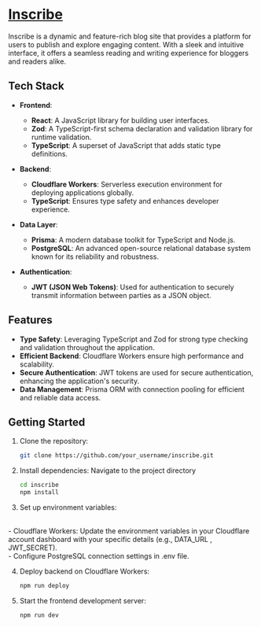# [Inscribe](https://inscribe-where-words-find-wings.vercel.app/)

Inscribe is a dynamic and feature-rich blog site that provides a platform for users to publish and explore engaging content. With a sleek and intuitive interface, it offers a seamless reading and writing experience for bloggers and readers alike.

## Tech Stack

- **Frontend**:
  - **React**: A JavaScript library for building user interfaces.
  - **Zod**: A TypeScript-first schema declaration and validation library for runtime validation.
  - **TypeScript**: A superset of JavaScript that adds static type definitions.
  
- **Backend**:
  - **Cloudflare Workers**: Serverless execution environment for deploying applications globally.
  - **TypeScript**: Ensures type safety and enhances developer experience.
  
- **Data Layer**:
  - **Prisma**: A modern database toolkit for TypeScript and Node.js.
  - **PostgreSQL**: An advanced open-source relational database system known for its reliability and robustness.

- **Authentication**:
  - **JWT (JSON Web Tokens)**: Used for authentication to securely transmit information between parties as a JSON object.

## Features

- **Type Safety**: Leveraging TypeScript and Zod for strong type checking and validation throughout the application.
- **Efficient Backend**: Cloudflare Workers ensure high performance and scalability.
- **Secure Authentication**: JWT tokens are used for secure authentication, enhancing the application's security.
- **Data Management**: Prisma ORM with connection pooling for efficient and reliable data access.

## Getting Started

1. Clone the repository:

   ```bash
   git clone https://github.com/your_username/inscribe.git

2. Install dependencies:
Navigate to the project directory
    ```bash
    cd inscribe
    npm install
3. Set up environment variables:
<br/>
- Cloudflare Workers: Update the environment variables in your Cloudflare account       dashboard with your specific details (e.g., DATA_URL , JWT_SECRET). <br/>
- Configure PostgreSQL connection settings in .env file.

4. Deploy backend on Cloudflare Workers:
    ```bash
    npm run deploy
5. Start the frontend development server:
    ```bash
    npm run dev
<br/>

